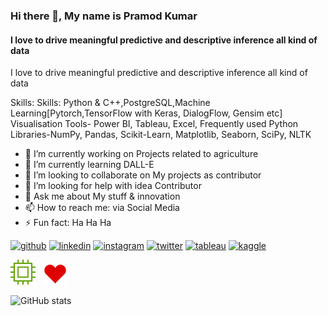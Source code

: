 ### Hi there 👋, My name is Pramod Kumar
#### I love to drive meaningful predictive and descriptive inference all kind of data
I love to drive meaningful predictive and descriptive inference all kind of data

Skills: Skills: Python & C++,PostgreSQL,Machine Learning[Pytorch,TensorFlow with Keras, DialogFlow, Gensim etc] Visualisation Tools- Power BI, Tableau, Excel, Frequently used Python Libraries-NumPy, Pandas, Scikit-Learn, Matplotlib, Seaborn, SciPy, NLTK

- 🔭 I’m currently working on Projects related to agriculture  
- 🌱 I’m currently learning DALL-E 
- 👯 I’m looking to collaborate on My projects as contributor  
- 🤔 I’m looking for help with idea Contributor  
- 💬 Ask me about My stuff & innovation  
- 📫 How to reach me: via Social Media  
- ⚡ Fun fact: Ha Ha Ha  


[<img src='https://cdn.jsdelivr.net/npm/simple-icons@3.0.1/icons/github.svg' alt='github' height='40'>](https://github.com/PramodKumarMisra)  [<img src='https://cdn.jsdelivr.net/npm/simple-icons@3.0.1/icons/linkedin.svg' alt='linkedin' height='40'>](https://www.linkedin.com/in/pramodkumar018/)  [<img src='https://cdn.jsdelivr.net/npm/simple-icons@3.0.1/icons/instagram.svg' alt='instagram' height='40'>](https://www.instagram.com/i_am_r.d.pramod/)  [<img src='https://cdn.jsdelivr.net/npm/simple-icons@3.0.1/icons/twitter.svg' alt='twitter' height='40'>](https://twitter.com/mrdpramod)  [<img src='https://cdn.jsdelivr.net/npm/simple-icons@3.0.1/icons/tableau.svg' alt='tableau' height='40'>](https://public.tableau.com/profile/pramod.kumar6781#!/)  [<img src='https://cdn.jsdelivr.net/npm/simple-icons@3.0.1/icons/kaggle.svg' alt='kaggle' height='40'>](https://www.kaggle.com/pramodkumar018)  

<a href='https://docs.github.com/en/developers'><img src='https://raw.githubusercontent.com/acervenky/animated-github-badges/master/assets/devbadge.gif' width='40' height='40'></a> <a href='https://docs.github.com/en/github/supporting-the-open-source-community-with-github-sponsors'><img src='https://raw.githubusercontent.com/acervenky/animated-github-badges/master/assets/sponsorbadge.gif' width='35' height='35'></a> 

![GitHub stats](https://github-readme-stats.vercel.app/api?username=PramodKumarMisra&show_icons=true)  


